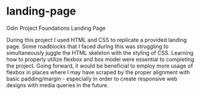 # landing-page

Odin Project Foundations Landing Page

During this project I used HTML and CSS to replicate a provided landing page. Some roadblocks that I faced during this was struggling to simultaneously juggle the HTML skeleton with the styling of CSS. Learning how to properly utilize flexbox and box model were essential to completing the project. Going forward, it would be beneficial to employ more usage of flexbox in places where I may have scraped by the proper alignment with basic padding/margin - especially in order to create responsive web designs with media queries in the future.
